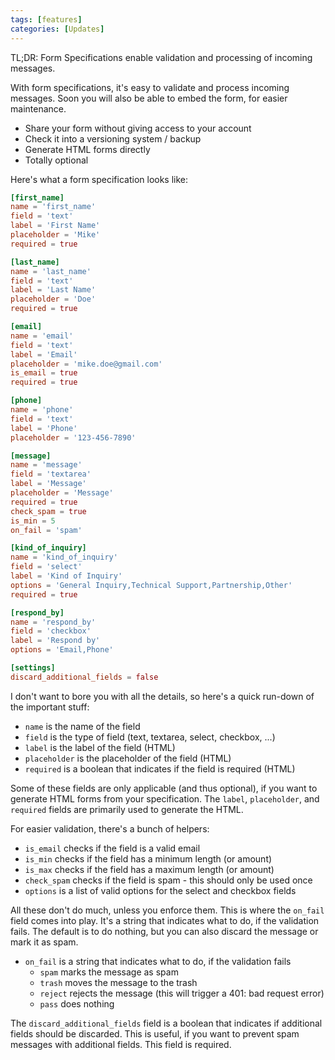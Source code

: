 ```yaml
---
tags: [features]
categories: [Updates]
---
```


TL;DR: Form Specifications enable validation and processing of incoming messages.

With form specifications, it's easy to validate and process incoming messages. Soon you will also be able to embed the form, for easier maintenance.

- Share your form without giving access to your account
- Check it into a versioning system / backup
- Generate HTML forms directly
- Totally optional

Here's what a form specification looks like:

```toml
[first_name]
name = 'first_name'
field = 'text'
label = 'First Name'
placeholder = 'Mike'
required = true

[last_name]
name = 'last_name'
field = 'text'
label = 'Last Name'
placeholder = 'Doe'
required = true

[email]
name = 'email'
field = 'text'
label = 'Email'
placeholder = 'mike.doe@gmail.com'
is_email = true
required = true

[phone]
name = 'phone'
field = 'text'
label = 'Phone'
placeholder = '123-456-7890'

[message]
name = 'message'
field = 'textarea'
label = 'Message'
placeholder = 'Message'
required = true
check_spam = true
is_min = 5
on_fail = 'spam'

[kind_of_inquiry]
name = 'kind_of_inquiry'
field = 'select'
label = 'Kind of Inquiry'
options = 'General Inquiry,Technical Support,Partnership,Other'
required = true

[respond_by]
name = 'respond_by'
field = 'checkbox'
label = 'Respond by'
options = 'Email,Phone'

[settings]
discard_additional_fields = false
```

I don't want to bore you with all the details, so here's a quick run-down of the important stuff:

- `name` is the name of the field
- `field` is the type of field (text, textarea, select, checkbox, ...)
- `label` is the label of the field (HTML)
- `placeholder` is the placeholder of the field (HTML)
- `required` is a boolean that indicates if the field is required (HTML)

Some of these fields are only applicable (and thus optional), if you want to generate HTML forms from your specification. The `label`, `placeholder`, and `required` fields are primarily used to generate the HTML.

For easier validation, there's a bunch of helpers:

- `is_email` checks if the field is a valid email
- `is_min` checks if the field has a minimum length (or amount)
- `is_max` checks if the field has a maximum length (or amount)
- `check_spam` checks if the field is spam - this should only be used once
- `options` is a list of valid options for the select and checkbox fields

All these don't do much, unless you enforce them. This is where the `on_fail` field comes into play. It's a string that indicates what to do, if the validation fails. The default is to do nothing, but you can also discard the message or mark it as spam.

- `on_fail` is a string that indicates what to do, if the validation fails
  - `spam` marks the message as spam
  - `trash` moves the message to the trash
  - `reject` rejects the message (this will trigger a 401: bad request error)
  - `pass` does nothing

The `discard_additional_fields` field is a boolean that indicates if additional fields should be discarded. This is useful, if you want to prevent spam messages with additional fields. This field is required.